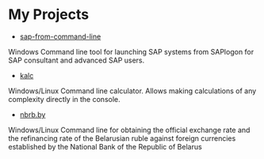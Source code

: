 # My Projects

* [sap-from-command-line](https://rygor83.github.io/sap-from-command-line/)

Windows Command line tool for launching SAP systems from SAPlogon for SAP consultant and advanced SAP users.

* [kalc](https://rygor83.github.io/kalc/)

Windows/Linux Command line calculator. Allows making calculations of any complexity directly in the console.

* [nbrb.by](https://rygor83.github.io/nbrb_by/)

Windows/Linux Command line for obtaining the official exchange rate and the refinancing rate of the Belarusian ruble against foreign currencies established by the National Bank of the Republic of Belarus
